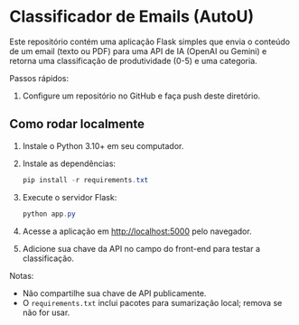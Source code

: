 # Classificador de Emails (AutoU)

Este repositório contém uma aplicação Flask simples que envia o conteúdo de um email (texto ou PDF) para uma API de IA (OpenAI ou Gemini) e retorna uma classificação de produtividade (0-5) e uma categoria.

Passos rápidos:

1. Configure um repositório no GitHub e faça push deste diretório.


## Como rodar localmente

1. Instale o Python 3.10+ em seu computador.
2. Instale as dependências:
   ```powershell
   pip install -r requirements.txt
   ```
3. Execute o servidor Flask:
   ```powershell
   python app.py
   ```
4. Acesse a aplicação em [http://localhost:5000](http://localhost:5000) pelo navegador.

5. Adicione sua chave da API no campo do front-end para testar a classificação.

Notas:
- Não compartilhe sua chave de API publicamente.
- O `requirements.txt` inclui pacotes para sumarização local; remova se não for usar.
